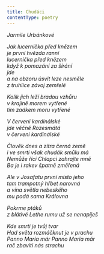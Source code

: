 ```yaml
---
title: Chudáci
contentType: poetry
---
```


_Jarmile Urbánkové_

_Jak lucernička před knězem  
je první hvězda ranní  
lucernička před knězem  
když k pomazání za šírání  
jde  
a na obzoru úsvit leze nesměle  
z truhlice závoj zemřelé_

  

_Kolik jich leží bradou vzhůru  
v krajině morem vytřené  
tím zadkem moru vytřené_

  

_V červeni kardinálské  
jde věčně Rozesmátá  
v červeni kardinálské_

  

_Člověk dnes a zítra černá země  
i ve smrti však chudák smůlu má  
Nemůže říci Chlapci zahrajte mně  
Ba je i rakev špatně změřená_

  

_Ale v Josafatu první místo jeho  
tam trampotný hřbet narovná  
a vína světla nebeského  
mu podá sama Královna_

  

_Pokrme ptáků  
z blátivé Lethe rumu už se nenapiješ_

  

_Kde smrti je tvůj tvar  
Had světa rozmáčknut je v prachu  
Panno Maria már Panno Maria már  
rač zbaviti nás strachu_
